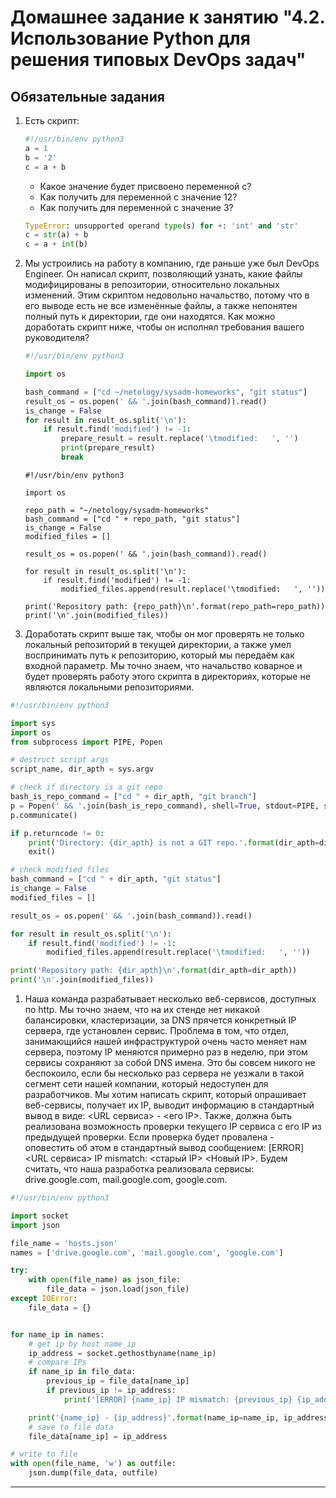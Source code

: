# Домашнее задание к занятию "4.2. Использование Python для решения типовых DevOps задач"

## Обязательные задания

1. Есть скрипт:
	```python
    #!/usr/bin/env python3
	a = 1
	b = '2'
	c = a + b
	```
	* Какое значение будет присвоено переменной c?
	* Как получить для переменной c значение 12?
	* Как получить для переменной c значение 3?
	
	```python
	TypeError: unsupported operand type(s) for +: 'int' and 'str'
	c = str(a) + b
	c = a + int(b)
	```

1. Мы устроились на работу в компанию, где раньше уже был DevOps Engineer. Он написал скрипт, позволяющий узнать, какие файлы модифицированы в репозитории, относительно локальных изменений. Этим скриптом недовольно начальство, потому что в его выводе есть не все изменённые файлы, а также непонятен полный путь к директории, где они находятся. Как можно доработать скрипт ниже, чтобы он исполнял требования вашего руководителя?

	```python
    #!/usr/bin/env python3

    import os

	bash_command = ["cd ~/netology/sysadm-homeworks", "git status"]
	result_os = os.popen(' && '.join(bash_command)).read()
    is_change = False
	for result in result_os.split('\n'):
        if result.find('modified') != -1:
            prepare_result = result.replace('\tmodified:   ', '')
            print(prepare_result)
            break

	```
    ```python3
    #!/usr/bin/env python3

    import os

    repo_path = "~/netology/sysadm-homeworks"
    bash_command = ["cd " + repo_path, "git status"]
    is_change = False
    modified_files = []

    result_os = os.popen(' && '.join(bash_command)).read()

    for result in result_os.split('\n'):
        if result.find('modified') != -1:
            modified_files.append(result.replace('\tmodified:   ', ''))

    print('Repository path: {repo_path}\n'.format(repo_path=repo_path))
    print('\n'.join(modified_files))
    ```

1. Доработать скрипт выше так, чтобы он мог проверять не только локальный репозиторий в текущей директории, а также умел воспринимать путь к репозиторию, который мы передаём как входной параметр. Мы точно знаем, что начальство коварное и будет проверять работу этого скрипта в директориях, которые не являются локальными репозиториями.

```python
#!/usr/bin/env python3

import sys
import os
from subprocess import PIPE, Popen

# destruct script args
script_name, dir_apth = sys.argv

# check if directory is a git repo
bash_is_repo_command = ["cd " + dir_apth, "git branch"] 
p = Popen(' && '.join(bash_is_repo_command), shell=True, stdout=PIPE, stderr=PIPE)
p.communicate()

if p.returncode != 0:
    print('Directory: {dir_apth} is not a GIT repo.'.format(dir_apth=dir_apth))
    exit()

# check modified files
bash_command = ["cd " + dir_apth, "git status"]
is_change = False
modified_files = []

result_os = os.popen(' && '.join(bash_command)).read()

for result in result_os.split('\n'):
    if result.find('modified') != -1:
        modified_files.append(result.replace('\tmodified:   ', ''))

print('Repository path: {dir_apth}\n'.format(dir_apth=dir_apth))
print('\n'.join(modified_files))
```

1. Наша команда разрабатывает несколько веб-сервисов, доступных по http. Мы точно знаем, что на их стенде нет никакой балансировки, кластеризации, за DNS прячется конкретный IP сервера, где установлен сервис. Проблема в том, что отдел, занимающийся нашей инфраструктурой очень часто меняет нам сервера, поэтому IP меняются примерно раз в неделю, при этом сервисы сохраняют за собой DNS имена. Это бы совсем никого не беспокоило, если бы несколько раз сервера не уезжали в такой сегмент сети нашей компании, который недоступен для разработчиков. Мы хотим написать скрипт, который опрашивает веб-сервисы, получает их IP, выводит информацию в стандартный вывод в виде: <URL сервиса> - <его IP>. Также, должна быть реализована возможность проверки текущего IP сервиса c его IP из предыдущей проверки. Если проверка будет провалена - оповестить об этом в стандартный вывод сообщением: [ERROR] <URL сервиса> IP mismatch: <старый IP> <Новый IP>. Будем считать, что наша разработка реализовала сервисы: drive.google.com, mail.google.com, google.com.

```python
#!/usr/bin/env python3

import socket
import json

file_name = 'hosts.json'
names = ['drive.google.com', 'mail.google.com', 'google.com']

try:
    with open(file_name) as json_file:
        file_data = json.load(json_file)
except IOError:
    file_data = {}


for name_ip in names:
    # get ip by host name_ip
    ip_address = socket.gethostbyname(name_ip)
    # compare IPs
    if name_ip in file_data:
        previous_ip = file_data[name_ip]
        if previous_ip != ip_address:
            print('[ERROR] {name_ip} IP mismatch: {previous_ip} {ip_address}'.format(name_ip=name_ip, previous_ip=previous_ip, ip_address=ip_address))

    print('{name_ip} - {ip_address}'.format(name_ip=name_ip, ip_address=ip_address))
    # save to file data
    file_data[name_ip] = ip_address

# write to file
with open(file_name, 'w') as outfile:
    json.dump(file_data, outfile)
```

---
